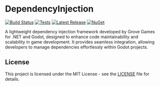 # DependencyInjection


[![Build Status](https://github.com/grovegs/DependencyInjection/actions/workflows/release.yml/badge.svg)](https://github.com/grovegs/DependencyInjection/actions/workflows/release.yml)
[![Tests](https://github.com/grovegs/DependencyInjection/actions/workflows/tests.yml/badge.svg)](https://github.com/grovegs/DependencyInjection/actions/workflows/tests.yml)
[![Latest Release](https://img.shields.io/github/v/release/grovegs/DependencyInjection)](https://github.com/grovegs/DependencyInjection/releases/latest)
[![NuGet](https://img.shields.io/nuget/v/GroveGames.DependencyInjection)](https://www.nuget.org/packages/GroveGames.DependencyInjection)

A lightweight dependency injection framework developed by Grove Games for .NET and Godot, designed to enhance code maintainability and scalability in game development. It provides seamless integration, allowing developers to manage dependencies effortlessly within Godot projects.

## License

This project is licensed under the MIT License - see the [LICENSE](LICENSE) file for details.
